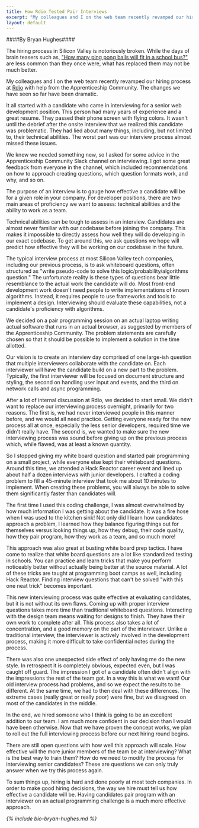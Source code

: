 ```yaml
---
title: How Rdio Tested Pair Interviews
excerpt: "My colleagues and I on the web team recently revamped our hiring process at Rdio with help from the Apprenticeship Community. The changes we have seen so far have been dramatic."
layout: default
---
```

####By Bryan Hughes####

The hiring process in Silicon Valley is notoriously broken. While the days of brain teasers such as, ["How many ping pong balls will fit in a school bus?"](http://www.glassdoor.com/Interview/How-many-ping-pong-balls-fit-in-a-school-bus-QTN_444738.htm) are less common than they once were, what has replaced them may not be much better.

My colleagues and I on the web team recently revamped our hiring process at [Rdio](http://www.rdio.com/home/en-us/) with help from the Apprenticeship Community. The changes we have seen so far have been dramatic.

It all started with a candidate who came in interviewing for a senior web development position. This person had many years of experience and a great resume. They passed their phone screen with flying colors. It wasn't until the debrief after the onsite interview that we realized this candidate was problematic. They had lied about many things, including, but not limited to, their technical abilities. The worst part was our interview process almost missed these issues.

We knew we needed something new, so I asked for some advice in the Apprenticeship Community Slack channel on interviewing. I got some great feedback from everyone in the channel, which included recommendations on how to approach creating questions, which question formats work, and why, and so on.

The purpose of an interview is to gauge how effective a candidate will be for a given role in your company. For developer positions, there are two main areas of proficiency we want to assess: technical abilities and the ability to work as a team.

Technical abilities can be tough to assess in an interview. Candidates are almost never familiar with our codebase before joining the company. This makes it impossible to directly assess how well they will do developing in our exact codebase. To get around this, we ask questions we hope will predict how effective they will be working on our codebase in the future.

The typical interview process at most Silicon Valley tech companies, including our previous process, is to ask whiteboard questions, often structured as "write pseudo-code to solve this logic/probability/algorithms question." The unfortunate reality is these types of questions bear little resemblance to the actual work the candidate will do. Most front-end development work doesn't need people to write implementations of known algorithms. Instead, it requires people to use frameworks and tools to implement a design. Interviewing should evaluate these capabilities, not a candidate's proficiency with algorithms.

We decided on a pair programming session on an actual laptop writing actual software that runs in an actual browser, as suggested by members of the Apprenticeship Community. The problem statements are carefully chosen so that it should be possible to implement a solution in the time allotted.

Our vision is to create an interview day comprised of one large-ish question that multiple interviewers collaborate with the candidate on. Each interviewer will have the candidate build on a new part to the problem. Typically, the first interviewer will be focused on document structure and styling, the second on handling user input and events, and the third on network calls and async programming.

After a lot of internal discussion at Rdio, we decided to start small. We didn't want to replace our interviewing process overnight, primarily for two reasons. The first is, we had never interviewed people in this manner before, and we would all need practice. Getting everyone ready for the new process all at once, especially the less senior developers, required time we didn't really have. The second is, we wanted to make sure the new interviewing process was sound before giving up on the previous process which, while flawed, was at least a known quantity.

So I stopped giving my white board question and started pair programming on a small project, while everyone else kept their whiteboard questions. Around this time, we attended a Hack Reactor career event and lined up about half a dozen interviews with junior developers. I crafted a coding problem to fill a 45-minute interview that took me about 10 minutes to implement. When creating these problems, you will always be able to solve them significantly faster than candidates will.

The first time I used this coding challenge, I was almost overwhelmed by how much information I was getting about the candidate. It was a fire hose when I was used to the kitchen sink! Not only did I learn how candidates approach a problem, I learned how they balance figuring things out for themselves versus looking things up, how they debug, their code quality, how they pair program, how they work as a team, and so much more!

This approach was also great at busting white board prep tactics. I have come to realize that white board questions are a lot like standardized testing in schools. You can practice and learn tricks that make you perform noticeably better without actually being better at the source material. A lot of these tricks are taught at programming boot camps as well, including Hack Reactor. Finding interview questions that can't be solved "with this one neat trick" becomes important.

This new interviewing process was quite effective at evaluating candidates, but it is not without its own flaws. Coming up with proper interview questions takes more time than traditional whiteboard questions. Interacting with the design team means waiting for designs to finish. They have their own work to complete after all. This process also takes a lot of concentration, and a good memory on the part of the interviewer. Unlike a traditional interview, the interviewer is actively involved in the development process, making it more difficult to take confidential notes during the process.

There was also one unexpected side effect of only having me do the new style. In retrospect it is completely obvious, expected even, but I was caught off guard. The impression I got of a candidate often didn't align with the impressions the rest of the team got. In a way this is what we want! Our old interview process had problems, and so we expect the results to be different. At the same time, we had to then deal with these differences. The extreme cases (really great or really poor) were fine, but we disagreed on most of the candidates in the middle.

In the end, we hired someone who I think is going to be an excellent addition to our team. I am much more confident in our decision than I would have been otherwise. Now that we have proven the concept works, we plan to roll out the full interviewing process before our next hiring round begins.

There are still open questions with how well this approach will scale. How effective will the more junior members of the team be at interviewing? What is the best way to train them? How do we need to modify the process for interviewing senior candidates? These are questions we can only truly answer when we try this process again.

To sum things up, hiring is hard and done poorly at most tech companies. In order to make good hiring decisions, the way we hire must tell us how effective a candidate will be. Having candidates pair program with an interviewer on an actual programming challenge is a much more effective approach.

*{% include bio-bryan-hughes.md %}*

